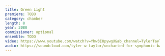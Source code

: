 ```yaml
---
title: Green Light
premiere: TODO
category: chamber
length: 8
year: 2080
commissioner: optional
ensemble: TODO
video: https://www.youtube.com/watch?v=Yhw3IOpywgU&ab_channel=TylerTaylorComposer
audio: https://soundcloud.com/tyler-w-taylor/uncharted-for-symphonic-band-2024
---
```

